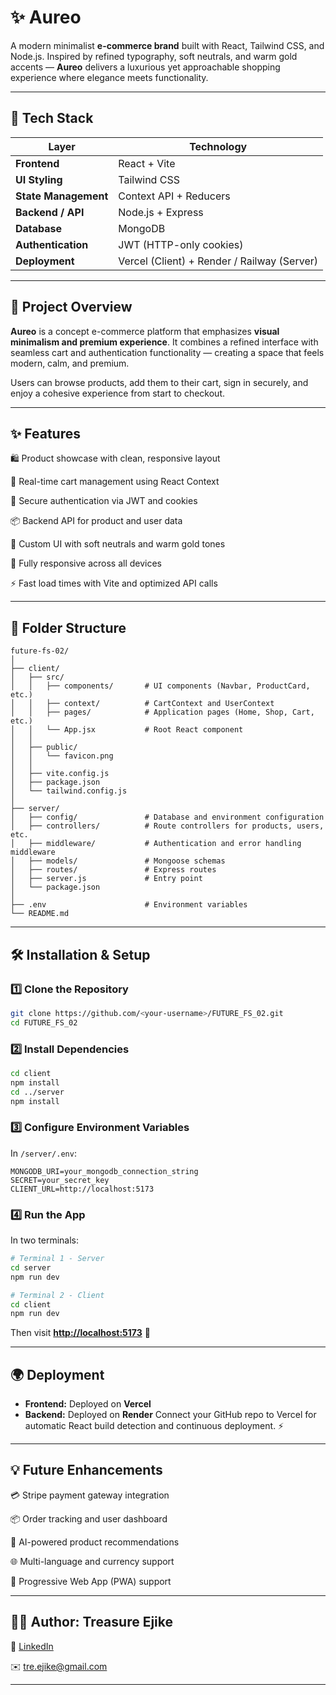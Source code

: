 # ✨ Aureo

A modern minimalist **e-commerce brand** built with React, Tailwind CSS, and Node.js. Inspired by refined typography, soft neutrals, and warm gold accents — **Aureo** delivers a luxurious yet approachable shopping experience where elegance meets functionality.

---

## 🚀 Tech Stack

| Layer                | Technology                                  |
| -------------------- | ------------------------------------------- |
| **Frontend**         | React + Vite                                |
| **UI Styling**       | Tailwind CSS                                |
| **State Management** | Context API + Reducers                      |
| **Backend / API**    | Node.js + Express                           |
| **Database**         | MongoDB                                     |
| **Authentication**   | JWT (HTTP-only cookies)                     |
| **Deployment**       | Vercel (Client) + Render / Railway (Server) |

---

## 🧠 Project Overview

**Aureo** is a concept e-commerce platform that emphasizes **visual minimalism and premium experience**.
It combines a refined interface with seamless cart and authentication functionality — creating a space that feels modern, calm, and premium.

Users can browse products, add them to their cart, sign in securely, and enjoy a cohesive experience from start to checkout.

---

## ✨ Features

🛍️ Product showcase with clean, responsive layout

🧾 Real-time cart management using React Context

🔐 Secure authentication via JWT and cookies

📦 Backend API for product and user data

🎨 Custom UI with soft neutrals and warm gold tones

📱 Fully responsive across all devices

⚡ Fast load times with Vite and optimized API calls

---

## 🧩 Folder Structure

```
future-fs-02/
│
├── client/
│   ├── src/
│   │   ├── components/       # UI components (Navbar, ProductCard, etc.)
│   │   ├── context/          # CartContext and UserContext
│   │   ├── pages/            # Application pages (Home, Shop, Cart, etc.)
│   │   └── App.jsx           # Root React component
│   │
│   ├── public/
│   │   └── favicon.png
│   │
│   ├── vite.config.js
│   ├── package.json
│   └── tailwind.config.js
│
├── server/
│   ├── config/               # Database and environment configuration
│   ├── controllers/          # Route controllers for products, users, etc.
│   ├── middleware/           # Authentication and error handling middleware
│   ├── models/               # Mongoose schemas
│   ├── routes/               # Express routes
│   ├── server.js             # Entry point
│   └── package.json
│
├── .env                      # Environment variables
└── README.md
```

---

## 🛠️ Installation & Setup

### 1️⃣ Clone the Repository

```bash
git clone https://github.com/<your-username>/FUTURE_FS_02.git
cd FUTURE_FS_02
```

### 2️⃣ Install Dependencies

```bash
cd client
npm install
cd ../server
npm install
```

### 3️⃣ Configure Environment Variables

In `/server/.env`:

```
MONGODB_URI=your_mongodb_connection_string
SECRET=your_secret_key
CLIENT_URL=http://localhost:5173
```

### 4️⃣ Run the App

In two terminals:

```bash
# Terminal 1 - Server
cd server
npm run dev

# Terminal 2 - Client
cd client
npm run dev
```

Then visit **[http://localhost:5173](http://localhost:5173)** 🎉

---

## 🌍 Deployment

- **Frontend:** Deployed on **Vercel**
- **Backend:** Deployed on **Render**
  Connect your GitHub repo to Vercel for automatic React build detection and continuous deployment. ⚡

---

## 💡 Future Enhancements

💳 Stripe payment gateway integration

📦 Order tracking and user dashboard

🧠 AI-powered product recommendations

🌐 Multi-language and currency support

📱 Progressive Web App (PWA) support

---

## 👨‍💻 Author: Treasure Ejike

💼 [LinkedIn](https://linkedin.com/in/treasure-ejike)

✉️ [tre.ejike@gmail.com](mailto:tre.ejike@gmail.com)

---
